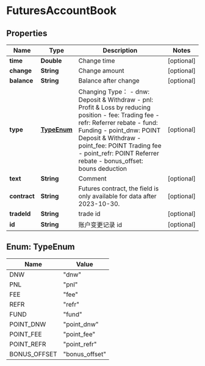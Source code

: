 
# FuturesAccountBook

## Properties

Name | Type | Description | Notes
------------ | ------------- | ------------- | -------------
**time** | **Double** | Change time |  [optional]
**change** | **String** | Change amount |  [optional]
**balance** | **String** | Balance after change |  [optional]
**type** | [**TypeEnum**](#TypeEnum) | Changing Type：  - dnw: Deposit &amp; Withdraw - pnl: Profit &amp; Loss by reducing position - fee: Trading fee - refr: Referrer rebate - fund: Funding - point_dnw: POINT Deposit &amp; Withdraw - point_fee: POINT Trading fee - point_refr: POINT Referrer rebate - bonus_offset: bouns deduction |  [optional]
**text** | **String** | Comment |  [optional]
**contract** | **String** | Futures contract, the field is only available for data after 2023-10-30. |  [optional]
**tradeId** | **String** | trade id |  [optional]
**id** | **String** | 账户变更记录 id |  [optional]

## Enum: TypeEnum

Name | Value
---- | -----
DNW | &quot;dnw&quot;
PNL | &quot;pnl&quot;
FEE | &quot;fee&quot;
REFR | &quot;refr&quot;
FUND | &quot;fund&quot;
POINT_DNW | &quot;point_dnw&quot;
POINT_FEE | &quot;point_fee&quot;
POINT_REFR | &quot;point_refr&quot;
BONUS_OFFSET | &quot;bonus_offset&quot;

